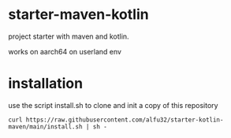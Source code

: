 # starter-maven-kotlin

project starter with maven and kotlin.

works on aarch64 on userland env

# installation

use  the script install.sh to clone and init a copy of this repository

`curl https://raw.githubusercontent.com/alfu32/starter-kotlin-maven/main/install.sh | sh -`